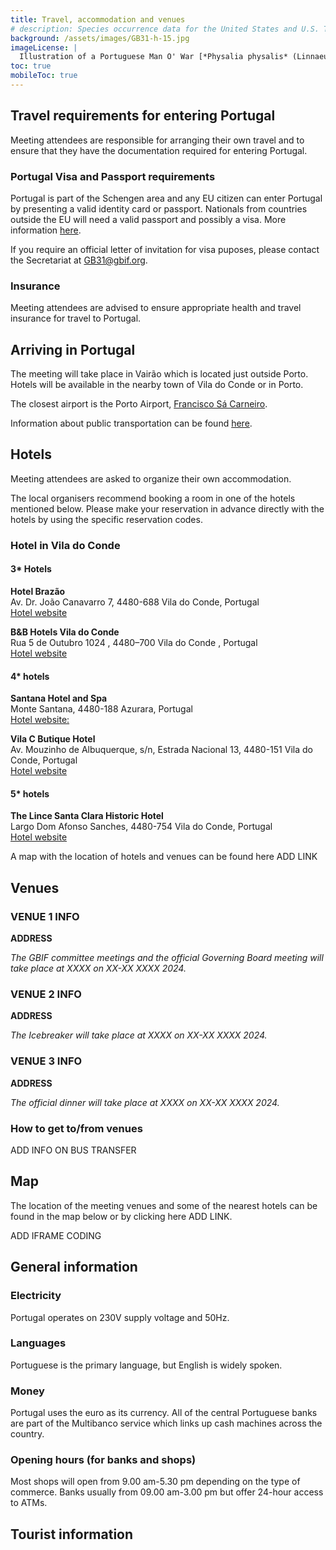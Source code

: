 ```yaml
---
title: Travel, accommodation and venues
# description: Species occurrence data for the United States and U.S. Territories.
background: /assets/images/GB31-h-15.jpg
imageLicense: |
  Illustration of a Portuguese Man O' War [*Physalia physalis* (Linnaeus, 1758).](https://www.gbif.org/species/2264734)from Manuel d'actinologie ou de zoophytologie. Paris, 1834-1836. Via the [Biodiversity Heritage Library](https://flic.kr/p/bSQdzZ)
toc: true
mobileToc: true
---
```


## Travel requirements for entering Portugal
Meeting attendees are responsible for arranging their own travel and to ensure that they have the documentation required for entering Portugal. 

### Portugal Visa and Passport requirements

Portugal is part of the Schengen area and any EU citizen can enter Portugal by presenting a valid identity card or passport. Nationals from countries outside the EU will need a valid passport and possibly a visa. More information [here](https://europa.eu/youreurope/citizens/travel/entry-exit/non-eu-nationals/index_en.htm).

If you require an official letter of invitation for visa puposes, please contact the Secretariat at [GB31@gbif.org](mailto:GB31@gbif.org). 

### Insurance
Meeting attendees are advised to ensure appropriate health and travel insurance for travel to Portugal.  

## Arriving in Portugal 

The meeting will take place in Vairão which is located just outside Porto. Hotels will be available in the nearby town of Vila do Conde or in Porto. 

The closest airport is the Porto Airport, [Francisco Sá Carneiro](https://www.aeroportoporto.pt/pt/opo/home). 

Information about public transportation can be found [here](https://www.metrodoporto.pt/pages/337).


## Hotels
Meeting attendees are asked to organize their own accommodation. 

The local organisers recommend booking a room in one of the hotels mentioned below. Please make your reservation in advance directly with the hotels by using the specific reservation codes.   

### Hotel in Vila do Conde

#### 3* Hotels

**Hotel Brazão**  
Av. Dr. João Canavarro 7, 4480-688 Vila do Conde, Portugal  
[Hotel website](https://www.hotelbrazao.pt/)  

**B&B Hotels Vila do Conde**  
Rua 5 de Outubro 1024 , 4480–700 Vila do Conde , Portugal  
[Hotel website](https://www.hotel-bb.com/pt/cidade/hoteis-vila-do-conde)  
 
#### 4* hotels

**Santana Hotel and Spa**  
Monte Santana, 4480-188 Azurara, Portugal  
[Hotel website:](https://www.santanahotel.pt/)

**Vila C Butique Hotel**  
Av. Mouzinho de Albuquerque, s/n, Estrada Nacional 13, 4480-151 Vila do Conde, Portugal  
[Hotel website](https://www.villacboutiquehotel.com/)  
 
#### 5* hotels

**The Lince Santa Clara Historic Hotel**  
Largo Dom Afonso Sanches, 4480-754 Vila do Conde, Portugal  
[Hotel website](https://thelincehotels.com/santaclara/)  

A map with the location of hotels and venues can be found here  ADD LINK  


## Venues

### VENUE 1 INFO
**ADDRESS**  

*The GBIF committee meetings and the official Governing Board meeting will take place at XXXX on XX-XX XXXX 2024.*  

### VENUE 2 INFO
**ADDRESS**  

*The Icebreaker will take place at XXXX on XX-XX XXXX 2024.*  

### VENUE 3 INFO
**ADDRESS**  

*The official dinner will take place at XXXX on XX-XX XXXX 2024.*  

### How to get to/from venues

ADD INFO ON BUS TRANSFER

## Map
The location of the meeting venues and some of the nearest hotels can be found in the map below or by clicking here ADD LINK.    

ADD IFRAME CODING



## General information

### Electricity
Portugal operates on 230V supply voltage and 50Hz.

### Languages
Portuguese is the primary language, but English is widely spoken. 

### Money 
Portugal uses the euro as its currency. All of the central Portuguese banks are part of the Multibanco service which links up cash machines across the country. 

### Opening hours (for banks and shops)
Most shops will open from 9.00 am-5.30 pm depending on the type of commerce. Banks usually from 09.00 am-3.00 pm but offer 24-hour access to ATMs.


## Tourist information


